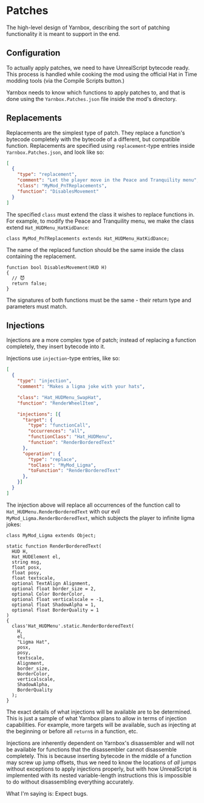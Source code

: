 # Patches

The high-level design of Yarnbox, describing the sort of patching functionality it is meant to
support in the end.

## Configuration

To actually apply patches, we need to have UnrealScript bytecode ready. This process is handled
while cooking the mod using the official Hat in Time modding tools (via the Compile Scripts button.)

Yarnbox needs to know which functions to apply patches to, and that is done using the
`Yarnbox.Patches.json` file inside the mod's directory.

## Replacements

Replacements are the simplest type of patch. They replace a function's bytecode completely
with the bytecode of a different, but compatible function. Replacements are specified using
`replacement`-type entries inside `Yarnbox.Patches.json`, and look like so:
```json
[
  {
    "type": "replacement",
    "comment": "Let the player move in the Peace and Tranquility menu",
    "class": "MyMod_PnTReplacements",
    "function": "DisablesMovement"
  }
]
```

The specified `class` must extend the class it wishes to replace functions in. For example, to
modify the Peace and Tranquility menu, we make the class extend `Hat_HUDMenu_HatKidDance`:
```unrealscript
class MyMod_PnTReplacements extends Hat_HUDMenu_HatKidDance;
```

The name of the replaced function should be the same inside the class containing the replacement.
```unrealscript
function bool DisablesMovement(HUD H)
{
  // 😈
  return false;
}
```

The signatures of both functions must be the same - their return type and parameters must match.

## Injections

Injections are a more complex type of patch; instead of replacing a function completely, they
insert bytecode into it.

Injections use `injection`-type entries, like so:
```json
[
  {
    "type": "injection",
    "comment": "Makes a ligma joke with your hats",

    "class": "Hat_HUDMenu_SwapHat",
    "function": "RenderWheelItem",

    "injections": [{
      "target": {
        "type": "functionCall",
        "occurrences": "all",
        "functionClass": "Hat_HUDMenu",
        "function": "RenderBorderedText"
      },
      "operation": {
        "type": "replace",
        "toClass": "MyMod_Ligma",
        "toFunction": "RenderBorderedText"
      },
    }]
  }
]
```

The injection above will replace all occurrences of the function call to
`Hat_HUDMenu.RenderBorderedText` with our evil `MyMod_Ligma.RenderBorderedText`, which subjects the
player to infinite ligma jokes:
```unrealscript
class MyMod_Ligma extends Object;

static function RenderBorderedText(
  HUD H,
  Hat_HUDElement el,
  string msg,
  float posx,
  float posy,
  float textscale,
  optional TextAlign Alignment,
  optional float border_size = 2,
  optional Color BorderColor,
  optional float verticalscale = -1,
  optional float ShadowAlpha = 1,
  optional float BorderQuality = 1
)
{
  class'Hat_HUDMenu'.static.RenderBorderedText(
    H,
    el,
    "Ligma Hat",
    posx,
    posy,
    textscale,
    Alignment,
    border_size,
    BorderColor,
    verticalscale,
    ShadowAlpha,
    BorderQuality
  );
}
```

The exact details of what injections will be available are to be determined. This is just a sample
of what Yarnbox plans to allow in terms of injection capabilities. For example, more targets will
be available, such as injecting at the beginning or before all `return`s in a function, etc.

Injections are inherently dependent on Yarnbox's disassembler and will not be available for
functions that the disassembler cannot disassemble completely. This is because inserting bytecode
in the middle of a function may screw up jump offsets, thus we need to know the locations of _all_
jumps without exceptions to apply injections properly, but with how UnrealScript is implemented
with its nested variable-length instructions this is impossible to do without disassembling
everything accurately.

What I'm saying is: Expect bugs.
